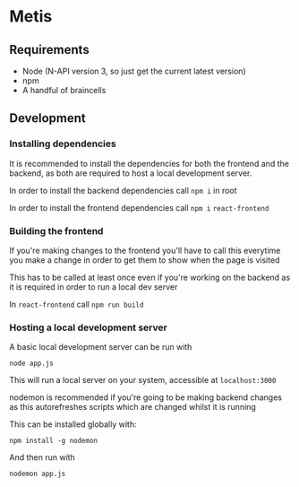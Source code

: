 # Metis

## Requirements
 - Node (N-API version 3, so just get the current latest version)
  - npm
  - A handful of braincells

## Development

### Installing dependencies

It is recommended to install the dependencies for both the frontend and the backend, as both are required to host a local development server.

In order to install the backend dependencies call ```npm i``` in root

In order to install the frontend dependencies call ```npm i``` ```react-frontend```

### Building the frontend

If you're making changes to the frontend you'll have to call this everytime you make a change in order to get them to show when the page is visited 

This has to be called at least once even if you're working on the backend as it is required in order to run a local dev server

In ```react-frontend``` call ```npm run build```

### Hosting a local development server

A basic local development server can be run with

```node app.js```

This will run a local server on your system, accessible at ```localhost:3000```

nodemon is recommended if you're going to be making backend changes as this autorefreshes scripts which are changed whilst it is running

This can be installed globally with:

```npm install -g nodemon```

And then run with

```nodemon app.js```